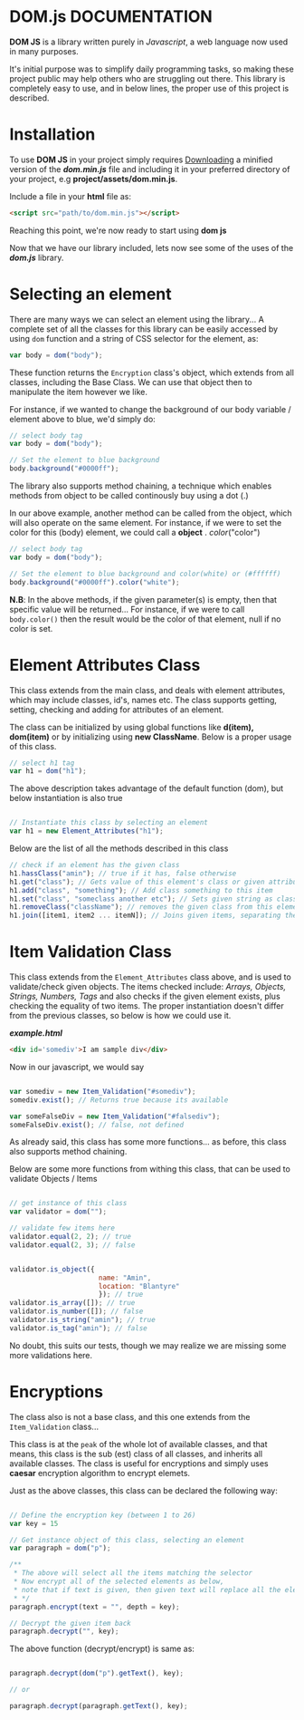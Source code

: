 # DOM.js DOCUMENTATION

**DOM JS** is a library written purely in *Javascript*, a web language now used in many purposes.

It's initial purpose was to simplify daily programming tasks, so making these project public may help others who are struggling out there.
This library is completely easy to use, and in below lines, the proper use of this project is described.

# Installation

To use **DOM JS** in your project simply requires [Downloading](https://raw.githubusercontent.com/Amin-Matola/domjs/master/dom-v1.0.0/dom.min.js) a minified version of the ***dom.min.js*** file and including it in your preferred directory of your project, e.g **project/assets/dom.min.js**.

Include a file in your **html** file as:

```html
<script src="path/to/dom.min.js"></script>
```

Reaching this point, we're now ready to start using **dom js**

Now that we have our library included, lets now see some of the uses of the ***dom.js*** library.

# Selecting an element

There are many ways we can select an element using the library...
A complete set of all the classes for this library can be easily accessed by using ```dom``` function and a string of CSS selector for the element, as:

```javascript
var body = dom("body");
```

These function returns the ```Encryption``` class's object, which extends from all classes, including the Base Class.
We can use that object then to manipulate the item however we like.

For instance, if we wanted to change the background of our body variable / element above to blue, we'd simply do:

```javascript
// select body tag
var body = dom("body");

// Set the element to blue background
body.background("#0000ff");
```

The library also supports method chaining, a technique which enables methods from object to be called continously buy using a dot (.)

In our above example, another method can be called from the object, which will also operate on the same element.
For instance, if we were to set the color for this (body) element, we could call a **object** . *color*("color")

```javascript
// select body tag
var body = dom("body");

// Set the element to blue background and color(white) or (#ffffff)
body.background("#0000ff").color("white");
```
**N.B**: In the above methods, if the given parameter(s) is empty, then that specific value will be returned...
For instance, if we were to call ```body.color()``` then the result would be the color of that element, null if no color is set.


# Element Attributes Class

This class extends from the main class, and deals with element attributes, which may include classes, id's, names etc.
The class supports getting, setting, checking and adding for attributes of an element.

The class can be initialized by using global functions like **d(item), dom(item)** or by initializing using **new ClassName**.
Below is a proper usage of this class.

```javascript
// select h1 tag
var h1 = dom("h1");
```
The above description takes advantage of the default function (dom), but below instantiation is also true

```javascript

// Instantiate this class by selecting an element
var h1 = new Element_Attributes("h1");
```


Below are the list of all the methods described in this class


```javascript
// check if an element has the given class
h1.hassClass("amin"); // true if it has, false otherwise
h1.get("class"); // Gets value of this element's class or given attribute
h1.add("class", "something"); // Add class something to this item
h1.set("class", "someclass another etc"); // Sets given string as class of this element
h1.removeClass("className"); // removes the given class from this element
h1.join([item1, item2 ... itemN]); // Joins given items, separating them with a space
```

# Item Validation Class

This class extends from the ```Element_Attributes``` class above, and is used to validate/check given objects.
The items checked include: *Arrays, Objects, Strings, Numbers, Tags* and also checks if the given element exists, plus checking the equality of two items.
The proper instantiation doesn't differ from the previous classes, so below is how we could use it.

***example.html***
```html
<div id='somediv'>I am sample div</div>
```

Now in our javascript, we would say

```javascript

var somediv = new Item_Validation("#somediv");
somediv.exist(); // Returns true because its available

var someFalseDiv = new Item_Validation("#falsediv");
someFalseDiv.exist(); // false, not defined
```
As already said, this class has some more functions... as before, this class also supports method chaining.

Below are some more functions from withing this class, that can be used to validate Objects / Items

```javascript

// get instance of this class
var validator = dom("");

// validate few items here
validator.equal(2, 2); // true
validator.equal(2, 3); // false


validator.is_object({
                      name: "Amin", 
                      location: "Blantyre"
                      }); // true
validator.is_array([]); // true
validator.is_number([]); // false
validator.is_string("amin"); // true
validator.is_tag("amin"); // false
```
No doubt, this suits our tests, though we may realize we are missing some more validations here.

# Encryptions

The class also is not a base class, and this one extends from the ```Item_Validation``` class...

This class is at the ```peak``` of the whole lot of available classes, and that means, this class is the sub (est) class of all classes, 
and inherits all available classes.
The class is useful for encryptions and simply uses **caesar** encryption algorithm to encrypt elemets.

Just as the above classes, this class can be declared the following way:


```javascript

// Define the encryption key (between 1 to 26)
var key = 15

// Get instance object of this class, selecting an element
var paragraph = dom("p");

/**
 * The above will select all the items matching the selector
 * Now encrypt all of the selected elements as below, 
 * note that if text is given, then given text will replace all the elements' text
 * */
paragraph.encrypt(text = "", depth = key);

// Decrypt the given item back
paragraph.decrypt("", key);
```

The above function (decrypt/encrypt) is same as:

```javascript

paragraph.decrypt(dom("p").getText(), key);

// or

paragraph.decrypt(paragraph.getText(), key);
